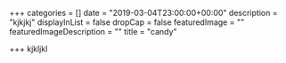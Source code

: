 +++
categories = []
date = "2019-03-04T23:00:00+00:00"
description = "kjkjkj"
displayInList = false
dropCap = false
featuredImage = ""
featuredImageDescription = ""
title = "candy"

+++
kjkljkl